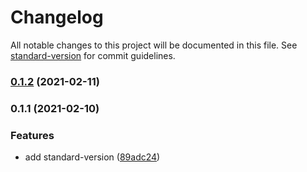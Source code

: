 # Changelog

All notable changes to this project will be documented in this file. See [standard-version](https://github.com/conventional-changelog/standard-version) for commit guidelines.

### [0.1.2](https://github.com/darkristy/scripts/compare/v0.1.1...v0.1.2) (2021-02-11)

### 0.1.1 (2021-02-10)


### Features

* add standard-version ([89adc24](https://github.com/darkristy/scripts/commit/89adc24bb04407745d032f4a30b590e04513fb94))
